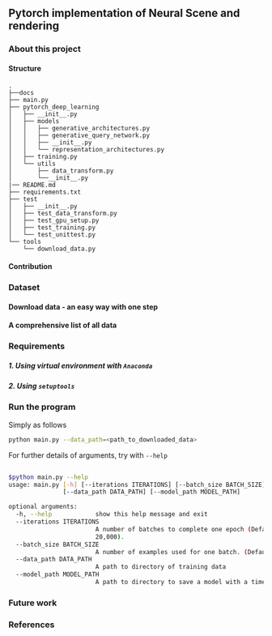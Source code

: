 Pytorch implementation of Neural Scene and rendering
---
### About this project

#### Structure
```
.
├──docs
├── main.py
├── pytorch_deep_learning
│   ├── __init__.py
│   ├── models
│   │   ├── generative_architectures.py
│   │   ├── generative_query_network.py
│   │   ├── __init__.py
│   │   └── representation_architectures.py
│   ├── training.py
│   └── utils
│       ├── data_transform.py
│       └──__init__.py
|── README.md
├── requirements.txt
├── test
│   ├── __init__.py
│   ├── test_data_transform.py
│   ├── test_gpu_setup.py
│   ├── test_training.py
│   └── test_unittest.py
└── tools
    └── download_data.py
```

#### Contribution

### Dataset

#### Download data - an easy way with one step

#### A comprehensive list of all data

### Requirements

##### 1. Using virtual environment with `Anaconda`

##### 2. Using `setuptools`

### Run the program
Simply as follows
```bash
python main.py --data_path=<path_to_downloaded_data>
```

For further details of arguments, try with `--help`
```bash

$python main.py --help                                                                                                                                                                                                                                                   [
usage: main.py [-h] [--iterations ITERATIONS] [--batch_size BATCH_SIZE]
               [--data_path DATA_PATH] [--model_path MODEL_PATH]

optional arguments:
  -h, --help            show this help message and exit
  --iterations ITERATIONS
                        A number of batches to complete one epoch (Default:
                        20,000).
  --batch_size BATCH_SIZE
                        A number of examples used for one batch. (Default: 36)
  --data_path DATA_PATH
                        A path to directory of training data
  --model_path MODEL_PATH
                        A path to directory to save a model with a timestamp.
```

### Future work

### References

